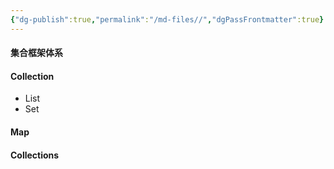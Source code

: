 ```yaml
---
{"dg-publish":true,"permalink":"/md-files//","dgPassFrontmatter":true}
---
```


#### 集合框架体系

#### Collection 
- List
- Set
#### Map


#### Collections